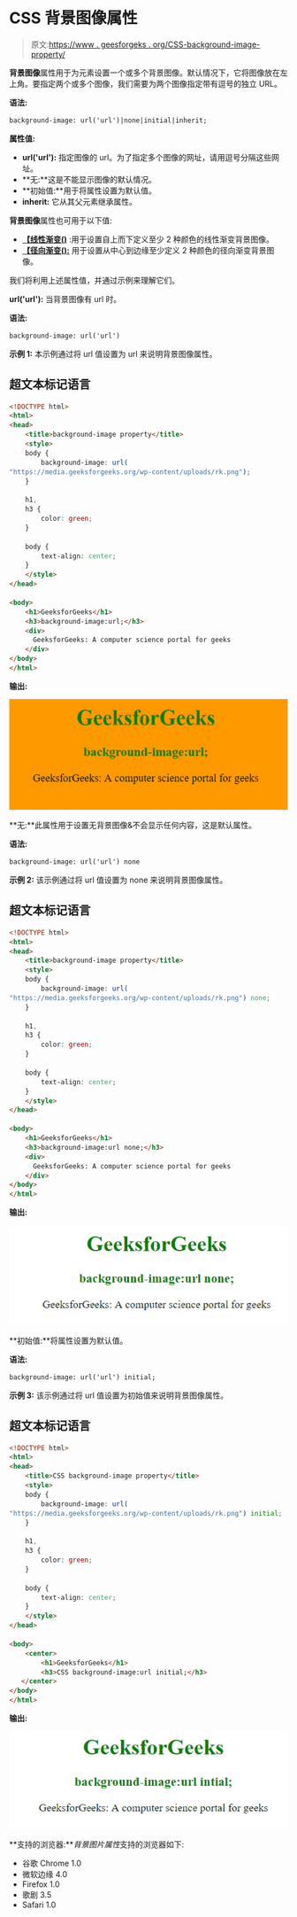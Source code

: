 # CSS 背景图像属性

> 原文:[https://www . geesforgeks . org/CSS-background-image-property/](https://www.geeksforgeeks.org/css-background-image-property/)

**背景图像**属性用于为元素设置一个或多个背景图像。默认情况下，它将图像放在左上角。要指定两个或多个图像，我们需要为两个图像指定带有逗号的独立 URL。

**语法:**

```html
background-image: url('url')|none|initial|inherit;
```

**属性值:**

*   **url('url'):** 指定图像的 url。为了指定多个图像的网址，请用逗号分隔这些网址。
*   **无:**这是不能显示图像的默认情况。
*   **初始值:**用于将属性设置为默认值。
*   **inherit:** 它从其父元素继承属性。

**背景图像**属性也可用于以下值:

*   [**【线性渐变()**](https://www.geeksforgeeks.org/css-combine-background-image-with-gradient-overlay/) :用于设置自上而下定义至少 2 种颜色的线性渐变背景图像。
*   [**【径向渐变():**](https://www.geeksforgeeks.org/css-combine-background-image-with-gradient-overlay/) 用于设置从中心到边缘至少定义 2 种颜色的径向渐变背景图像。

我们将利用上述属性值，并通过示例来理解它们。

**url('url'):** 当背景图像有 url 时。

**语法:**

```html
background-image: url('url')
```

**示例 1:** 本示例通过将 url 值设置为 url 来说明背景图像属性。

## 超文本标记语言

```html
<!DOCTYPE html>
<html>
<head>
    <title>background-image property</title>
    <style>
    body {
        background-image: url(
"https://media.geeksforgeeks.org/wp-content/uploads/rk.png");
    }

    h1,
    h3 {
        color: green;
    }

    body {
        text-align: center;
    }
    </style>
</head>

<body>
    <h1>GeeksforGeeks</h1>
    <h3>background-image:url;</h3>
    <div>
      GeeksforGeeks: A computer science portal for geeks
    </div>
</body>
</html>
```

**输出:**

![](img/1cc5ec86bfaa182e61f5fab89a6e60b5.png)

**无:**此属性用于设置无背景图像&不会显示任何内容，这是默认属性。

**语法:**

```html
background-image: url('url') none
```

**示例 2:** 该示例通过将 url 值设置为 none 来说明背景图像属性。

## 超文本标记语言

```html
<!DOCTYPE html>
<html>
<head>
    <title>background-image property</title>
    <style>
    body {
        background-image: url(
"https://media.geeksforgeeks.org/wp-content/uploads/rk.png") none;
    }

    h1,
    h3 {
        color: green;
    }

    body {
        text-align: center;
    }
    </style>
</head>

<body>
    <h1>GeeksforGeeks</h1>
    <h3>background-image:url none;</h3>
    <div>
      GeeksforGeeks: A computer science portal for geeks
    </div>
</body>
</html>
```

**输出:**

![](img/fc6f9131f04c102435d50ea0d320d45a.png)

**初始值:**将属性设置为默认值。

**语法:**

```html
background-image: url('url') initial;
```

**示例 3:** 该示例通过将 url 值设置为初始值来说明背景图像属性。

## 超文本标记语言

```html
<!DOCTYPE html>
<html>
<head>
    <title>CSS background-image property</title>
    <style>
    body {
        background-image: url(
"https://media.geeksforgeeks.org/wp-content/uploads/rk.png") initial;
    }

    h1,
    h3 {
        color: green;
    }

    body {
        text-align: center;
    }
    </style>
</head>

<body>
    <center>
        <h1>GeeksforGeeks</h1>
        <h3>CSS background-image:url initial;</h3>
   </center>
</body>
</html>
```

**输出:**

![](img/7c2ac55f00d8522dd177c540370dc424.png)

**支持的浏览器:***背景图片属性*支持的浏览器如下:

*   谷歌 Chrome 1.0
*   微软边缘 4.0
*   Firefox 1.0
*   歌剧 3.5
*   Safari 1.0